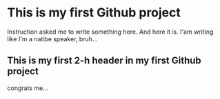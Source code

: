 # This is my first Github project
Instruction asked me to write something here. And here it is. I'am writing like I'm a natibe speaker, bruh...
## This is my first 2-h header in my first Github project
congrats me...
